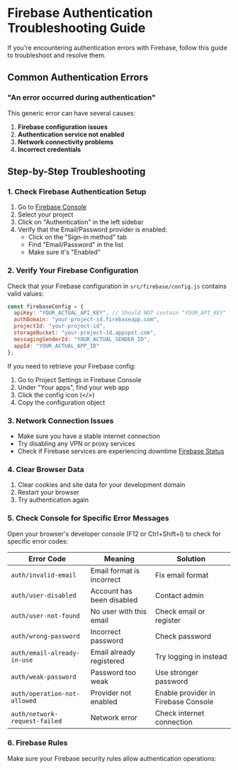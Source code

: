 # Firebase Authentication Troubleshooting Guide

If you're encountering authentication errors with Firebase, follow this guide to troubleshoot and resolve them.

## Common Authentication Errors

### "An error occurred during authentication"

This generic error can have several causes:

1. **Firebase configuration issues**
2. **Authentication service not enabled**
3. **Network connectivity problems**
4. **Incorrect credentials**

## Step-by-Step Troubleshooting

### 1. Check Firebase Authentication Setup

1. Go to [Firebase Console](https://console.firebase.google.com/)
2. Select your project
3. Click on "Authentication" in the left sidebar
4. Verify that the Email/Password provider is enabled:
   - Click on the "Sign-in method" tab
   - Find "Email/Password" in the list
   - Make sure it's "Enabled"

### 2. Verify Your Firebase Configuration

Check that your Firebase configuration in `src/firebase/config.js` contains valid values:

```javascript
const firebaseConfig = {
  apiKey: "YOUR_ACTUAL_API_KEY", // Should NOT contain "YOUR_API_KEY"
  authDomain: "your-project-id.firebaseapp.com",
  projectId: "your-project-id",
  storageBucket: "your-project-id.appspot.com",
  messagingSenderId: "YOUR_ACTUAL_SENDER_ID",
  appId: "YOUR_ACTUAL_APP_ID"
};
```

If you need to retrieve your Firebase config:
1. Go to Project Settings in Firebase Console
2. Under "Your apps", find your web app 
3. Click the config icon (</>) 
4. Copy the configuration object

### 3. Network Connection Issues

- Make sure you have a stable internet connection
- Try disabling any VPN or proxy services
- Check if Firebase services are experiencing downtime [Firebase Status](https://status.firebase.google.com/)

### 4. Clear Browser Data

1. Clear cookies and site data for your development domain
2. Restart your browser
3. Try authentication again

### 5. Check Console for Specific Error Messages

Open your browser's developer console (F12 or Ctrl+Shift+I) to check for specific error codes:

| Error Code | Meaning | Solution |
|------------|---------|----------|
| `auth/invalid-email` | Email format is incorrect | Fix email format |
| `auth/user-disabled` | Account has been disabled | Contact admin |
| `auth/user-not-found` | No user with this email | Check email or register |
| `auth/wrong-password` | Incorrect password | Check password |
| `auth/email-already-in-use` | Email already registered | Try logging in instead |
| `auth/weak-password` | Password too weak | Use stronger password |
| `auth/operation-not-allowed` | Provider not enabled | Enable provider in Firebase Console |
| `auth/network-request-failed` | Network error | Check internet connection |

### 6. Firebase Rules

Make sure your Firebase security rules allow authentication operations:

